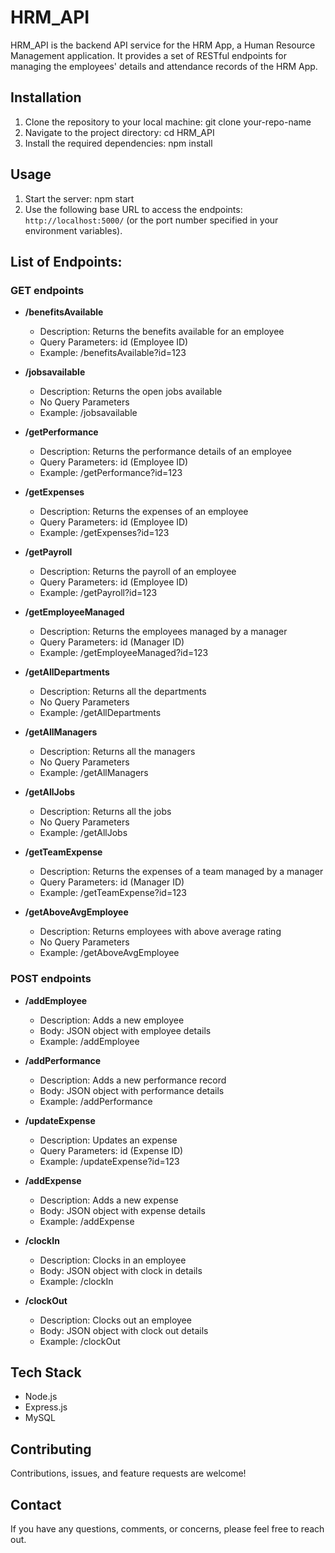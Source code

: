 # HRM_API

HRM_API is the backend API service for the HRM App, a Human Resource Management application. It provides a set of RESTful endpoints for managing the employees' details and attendance records of the HRM App.

## Installation

1. Clone the repository to your local machine: git clone your-repo-name
2. Navigate to the project directory: cd HRM_API
3. Install the required dependencies: npm install


## Usage

1. Start the server:  npm start
2. Use the following base URL to access the endpoints: `http://localhost:5000/` (or the port number specified in your environment variables).

## List of Endpoints:

### GET endpoints

- **/benefitsAvailable**
  - Description: Returns the benefits available for an employee
  - Query Parameters: id (Employee ID)
  - Example: /benefitsAvailable?id=123

- **/jobsavailable**
  - Description: Returns the open jobs available
  - No Query Parameters
  - Example: /jobsavailable

- **/getPerformance**
  - Description: Returns the performance details of an employee
  - Query Parameters: id (Employee ID)
  - Example: /getPerformance?id=123

- **/getExpenses**
  - Description: Returns the expenses of an employee
  - Query Parameters: id (Employee ID)
  - Example: /getExpenses?id=123

- **/getPayroll**
  - Description: Returns the payroll of an employee
  - Query Parameters: id (Employee ID)
  - Example: /getPayroll?id=123

- **/getEmployeeManaged**
  - Description: Returns the employees managed by a manager
  - Query Parameters: id (Manager ID)
  - Example: /getEmployeeManaged?id=123

- **/getAllDepartments**
  - Description: Returns all the departments
  - No Query Parameters
  - Example: /getAllDepartments

- **/getAllManagers**
  - Description: Returns all the managers
  - No Query Parameters
  - Example: /getAllManagers

- **/getAllJobs**
  - Description: Returns all the jobs
  - No Query Parameters
  - Example: /getAllJobs

- **/getTeamExpense**
  - Description: Returns the expenses of a team managed by a manager
  - Query Parameters: id (Manager ID)
  - Example: /getTeamExpense?id=123

- **/getAboveAvgEmployee**
  - Description: Returns employees with above average rating
  - No Query Parameters
  - Example: /getAboveAvgEmployee

### POST endpoints

- **/addEmployee**
  - Description: Adds a new employee
  - Body: JSON object with employee details
  - Example: /addEmployee

- **/addPerformance**
  - Description: Adds a new performance record
  - Body: JSON object with performance details
  - Example: /addPerformance

- **/updateExpense**
  - Description: Updates an expense
  - Query Parameters: id (Expense ID)
  - Example: /updateExpense?id=123

- **/addExpense**
  - Description: Adds a new expense
  - Body: JSON object with expense details
  - Example: /addExpense

- **/clockIn**
  - Description: Clocks in an employee
  - Body: JSON object with clock in details
  - Example: /clockIn

- **/clockOut**
  - Description: Clocks out an employee
  - Body: JSON object with clock out details
  - Example: /clockOut


## Tech Stack

- Node.js
- Express.js
- MySQL

## Contributing

Contributions, issues, and feature requests are welcome!

## Contact

If you have any questions, comments, or concerns, please feel free to reach out.




